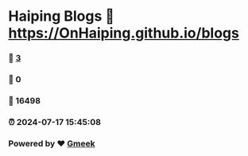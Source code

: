 # Haiping Blogs :link: https://OnHaiping.github.io/blogs 
### :page_facing_up: [3](https://OnHaiping.github.io/blogs/tag.html) 
### :speech_balloon: 0 
### :hibiscus: 16498 
### :alarm_clock: 2024-07-17 15:45:08 
### Powered by :heart: [Gmeek](https://github.com/Meekdai/Gmeek)
